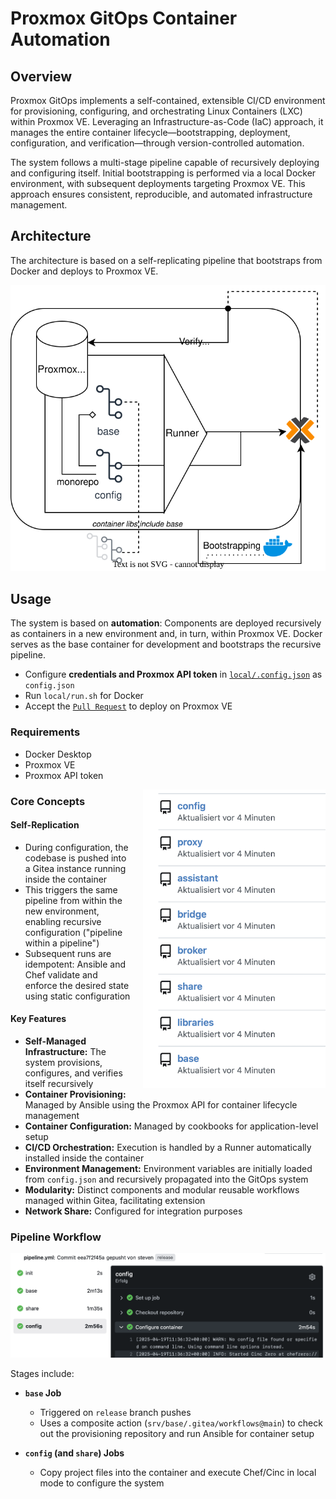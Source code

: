 # Proxmox GitOps Container Automation

## Overview

Proxmox GitOps implements a self-contained, extensible CI/CD environment for provisioning, configuring, and orchestrating Linux Containers (LXC) within Proxmox VE. Leveraging an Infrastructure-as-Code (IaC) approach, it manages the entire container lifecycle—bootstrapping, deployment, configuration, and verification—through version-controlled automation.

The system follows a multi-stage pipeline capable of recursively deploying and configuring itself. Initial bootstrapping is performed via a local Docker environment, with subsequent deployments targeting Proxmox VE. This approach ensures consistent, reproducible, and automated infrastructure management.

## Architecture

The architecture is based on a self-replicating pipeline that bootstraps from Docker and deploys to Proxmox VE.

<p align="center">
  <img src="./docs/concept.svg" alt="Concept"/>
</p>

## Usage

The system is based on **automation**: Components are deployed recursively as containers in a new environment and, in turn, within Proxmox VE. Docker serves as the base container for development and bootstraps the recursive pipeline.

- Configure **credentials and Proxmox API token** in [`local/.config.json`](local/.config.json) as `config.json`
- Run `local/run.sh` for Docker
- Accept the [`Pull Request`](http://localhost:8080/srv/proxmoxgitops/pulls/1) to deploy on Proxmox VE

### Requirements

- Docker Desktop
- Proxmox VE
- Proxmox API token

<img src="docs/repositories.png" alt="Repositories" align="right" height="478" style="margin-left: 20px; margin-bottom: 10px;" />

### Core Concepts

#### Self-Replication
- During configuration, the codebase is pushed into a Gitea instance running inside the container
- This triggers the same pipeline from within the new environment, enabling recursive configuration ("pipeline within a pipeline")
- Subsequent runs are idempotent: Ansible and Chef validate and enforce the desired state using static configuration

#### Key Features

- **Self-Managed Infrastructure:** The system provisions, configures, and verifies itself recursively
- **Container Provisioning:** Managed by Ansible using the Proxmox API for container lifecycle management
- **Container Configuration:** Managed by cookbooks for application-level setup
- **CI/CD Orchestration:** Execution is handled by a Runner automatically installed inside the container
- **Environment Management:** Environment variables are initially loaded from `config.json` and recursively propagated into the GitOps system
- **Modularity:** Distinct components and modular reusable workflows managed within Gitea, facilitating extension
- **Network Share:** Configured for integration purposes

### Pipeline Workflow

<p align="center">
  <img src="./docs/pipeline.png" alt="Pipeline"/>
</p>

Stages include:

- **`base` Job**
  - Triggered on `release` branch pushes
  - Uses a composite action (`srv/base/.gitea/workflows@main`) to check out the provisioning repository and run Ansible for container setup

- **`config` (and `share`) Jobs**
  - Copy project files into the container and execute Chef/Cinc in local mode to configure the system
